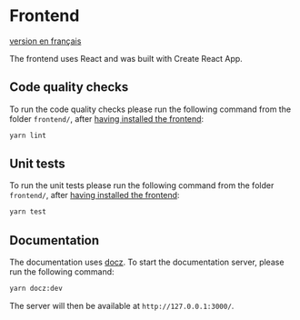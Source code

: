 # Frontend

[version en français](README.md)

The frontend uses React and was built with Create React App.

## Code quality checks

To run the code quality checks please run the following command from the folder `frontend/`, after [having installed the frontend](../README_en.md#frontend):

```bash
yarn lint
```

## Unit tests

To run the unit tests please run the following command from the folder `frontend/`, after [having installed the frontend](../README_en.md#frontend):

```bash
yarn test
```

## Documentation

The documentation uses [docz](https://www.docz.site/).
To start the documentation server, please run the following command:

```bash
yarn docz:dev
```

The server will then be available at `http://127.0.0.1:3000/`.
